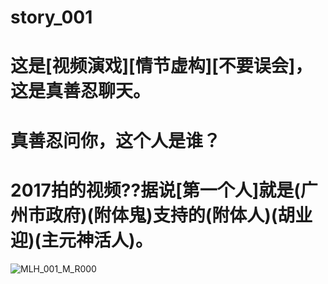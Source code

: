 # story_001
# 这是[视频演戏][情节虚构][不要误会]，这是真善忍聊天。
# 真善忍问你，这个人是谁？
# 2017拍的视频??据说[第一个人]就是(广州市政府)(附体鬼)支持的(附体人)(胡业迎)(主元神活人)。
![MLH_001_M_R000](https://github.com/user-attachments/assets/f3284eb0-f3ea-477b-bec2-6d0306061e3b)
